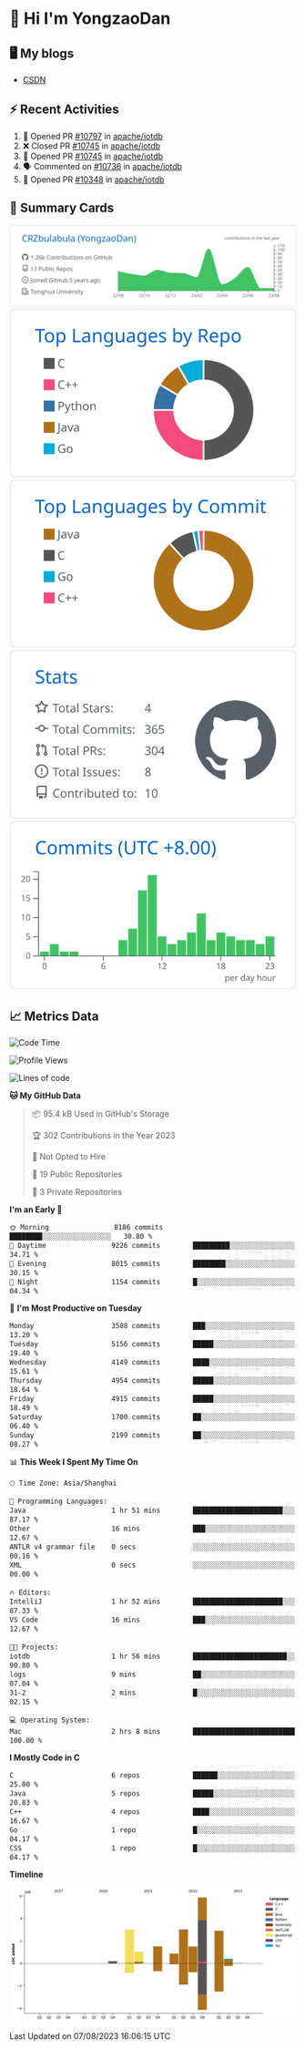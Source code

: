 # 👋 Hi I'm YongzaoDan

## 🖥 My blogs
  + [CSDN](https://blog.csdn.net/CRZbulabula?type=blog)

## ⚡ Recent Activities
<!--START_SECTION:activity-->
1. 💪 Opened PR [#10797](https://github.com/apache/iotdb/pull/10797) in [apache/iotdb](https://github.com/apache/iotdb)
2. ❌ Closed PR [#10745](https://github.com/apache/iotdb/pull/10745) in [apache/iotdb](https://github.com/apache/iotdb)
3. 💪 Opened PR [#10745](https://github.com/apache/iotdb/pull/10745) in [apache/iotdb](https://github.com/apache/iotdb)
4. 🗣 Commented on [#10736](https://github.com/apache/iotdb/pull/10736#issuecomment-1656529527) in [apache/iotdb](https://github.com/apache/iotdb)
5. 💪 Opened PR [#10348](https://github.com/apache/iotdb/pull/10348) in [apache/iotdb](https://github.com/apache/iotdb)
<!--END_SECTION:activity-->

## 🎑 Summary Cards

[![](https://raw.githubusercontent.com/CRZbulabula/CRZbulabula/main/profile-summary-card-output/github/0-profile-details.svg)](https://github.com/vn7n24fzkq/github-profile-summary-cards)
[![](https://raw.githubusercontent.com/CRZbulabula/CRZbulabula/main/profile-summary-card-output/github/1-repos-per-language.svg)](https://github.com/vn7n24fzkq/github-profile-summary-cards) [![](https://raw.githubusercontent.com/CRZbulabula/CRZbulabula/main/profile-summary-card-output/github/2-most-commit-language.svg)](https://github.com/vn7n24fzkq/github-profile-summary-cards)
[![](https://raw.githubusercontent.com/CRZbulabula/CRZbulabula/main/profile-summary-card-output/github/3-stats.svg)](https://github.com/vn7n24fzkq/github-profile-summary-cards) [![](https://raw.githubusercontent.com/CRZbulabula/CRZbulabula/main/profile-summary-card-output/github/4-productive-time.svg)](https://github.com/vn7n24fzkq/github-profile-summary-cards)

## 📈 Metrics Data

<!--START_SECTION:waka-->
![Code Time](http://img.shields.io/badge/Code%20Time-235%20hrs%2043%20mins-blue)

![Profile Views](http://img.shields.io/badge/Profile%20Views-1-blue)

![Lines of code](https://img.shields.io/badge/From%20Hello%20World%20I%27ve%20Written-20.3%20million%20lines%20of%20code-blue)

**🐱 My GitHub Data** 

> 📦 95.4 kB Used in GitHub's Storage 
 > 
> 🏆 302 Contributions in the Year 2023
 > 
> 🚫 Not Opted to Hire
 > 
> 📜 19 Public Repositories 
 > 
> 🔑 3 Private Repositories 
 > 
**I'm an Early 🐤** 

```text
🌞 Morning                8186 commits        ████████░░░░░░░░░░░░░░░░░   30.80 % 
🌆 Daytime                9226 commits        █████████░░░░░░░░░░░░░░░░   34.71 % 
🌃 Evening                8015 commits        ████████░░░░░░░░░░░░░░░░░   30.15 % 
🌙 Night                  1154 commits        █░░░░░░░░░░░░░░░░░░░░░░░░   04.34 % 
```
📅 **I'm Most Productive on Tuesday** 

```text
Monday                   3508 commits        ███░░░░░░░░░░░░░░░░░░░░░░   13.20 % 
Tuesday                  5156 commits        █████░░░░░░░░░░░░░░░░░░░░   19.40 % 
Wednesday                4149 commits        ████░░░░░░░░░░░░░░░░░░░░░   15.61 % 
Thursday                 4954 commits        █████░░░░░░░░░░░░░░░░░░░░   18.64 % 
Friday                   4915 commits        █████░░░░░░░░░░░░░░░░░░░░   18.49 % 
Saturday                 1700 commits        ██░░░░░░░░░░░░░░░░░░░░░░░   06.40 % 
Sunday                   2199 commits        ██░░░░░░░░░░░░░░░░░░░░░░░   08.27 % 
```


📊 **This Week I Spent My Time On** 

```text
🕑︎ Time Zone: Asia/Shanghai

💬 Programming Languages: 
Java                     1 hr 51 mins        ██████████████████████░░░   87.17 % 
Other                    16 mins             ███░░░░░░░░░░░░░░░░░░░░░░   12.67 % 
ANTLR v4 grammar file    0 secs              ░░░░░░░░░░░░░░░░░░░░░░░░░   00.16 % 
XML                      0 secs              ░░░░░░░░░░░░░░░░░░░░░░░░░   00.00 % 

🔥 Editors: 
IntelliJ                 1 hr 52 mins        ██████████████████████░░░   87.33 % 
VS Code                  16 mins             ███░░░░░░░░░░░░░░░░░░░░░░   12.67 % 

🐱‍💻 Projects: 
iotdb                    1 hr 56 mins        ███████████████████████░░   90.80 % 
logs                     9 mins              ██░░░░░░░░░░░░░░░░░░░░░░░   07.04 % 
31-2                     2 mins              █░░░░░░░░░░░░░░░░░░░░░░░░   02.15 % 

💻 Operating System: 
Mac                      2 hrs 8 mins        █████████████████████████   100.00 % 
```

**I Mostly Code in C** 

```text
C                        6 repos             ██████░░░░░░░░░░░░░░░░░░░   25.00 % 
Java                     5 repos             █████░░░░░░░░░░░░░░░░░░░░   20.83 % 
C++                      4 repos             ████░░░░░░░░░░░░░░░░░░░░░   16.67 % 
Go                       1 repo              █░░░░░░░░░░░░░░░░░░░░░░░░   04.17 % 
CSS                      1 repo              █░░░░░░░░░░░░░░░░░░░░░░░░   04.17 % 
```



**Timeline**

![Lines of Code chart](https://raw.githubusercontent.com/CRZbulabula/CRZbulabula/main/assets/bar_graph.png)


 Last Updated on 07/08/2023 16:06:15 UTC
<!--END_SECTION:waka-->


